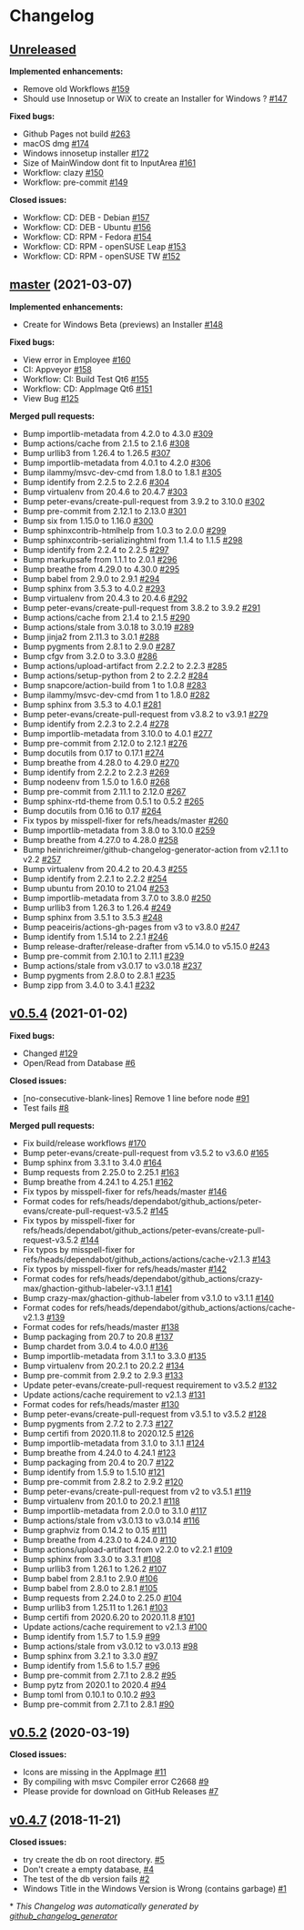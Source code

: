 # Changelog

## [Unreleased](https://github.com/jmuelbert/jmbde-QT/tree/HEAD)

**Implemented enhancements:**

-   Remove old Workflows [\#159](https://github.com/jmuelbert/jmbde-QT/issues/159)
-   Should use Innosetup or WiX to create an Installer for Windows ?
    [\#147](https://github.com/jmuelbert/jmbde-QT/issues/147)

**Fixed bugs:**

-   Github Pages not build [\#263](https://github.com/jmuelbert/jmbde-QT/issues/263)
-   macOS dmg [\#174](https://github.com/jmuelbert/jmbde-QT/issues/174)
-   Windows innosetup installer
    [\#172](https://github.com/jmuelbert/jmbde-QT/issues/172)
-   Size of MainWindow dont fit to InputArea
    [\#161](https://github.com/jmuelbert/jmbde-QT/issues/161)
-   Workflow: clazy [\#150](https://github.com/jmuelbert/jmbde-QT/issues/150)
-   Workflow: pre-commit [\#149](https://github.com/jmuelbert/jmbde-QT/issues/149)

**Closed issues:**

-   Workflow: CD: DEB - Debian [\#157](https://github.com/jmuelbert/jmbde-QT/issues/157)
-   Workflow: CD: DEB - Ubuntu [\#156](https://github.com/jmuelbert/jmbde-QT/issues/156)
-   Workflow: CD: RPM - Fedora [\#154](https://github.com/jmuelbert/jmbde-QT/issues/154)
-   Workflow: CD: RPM - openSUSE Leap
    [\#153](https://github.com/jmuelbert/jmbde-QT/issues/153)
-   Workflow: CD: RPM - openSUSE TW
    [\#152](https://github.com/jmuelbert/jmbde-QT/issues/152)

## [master](https://github.com/jmuelbert/jmbde-QT/tree/master) (2021-03-07)

**Implemented enhancements:**

-   Create for Windows Beta \(previews\) an Installer
    [\#148](https://github.com/jmuelbert/jmbde-QT/issues/148)

**Fixed bugs:**

-   View error in Employee [\#160](https://github.com/jmuelbert/jmbde-QT/issues/160)
-   CI: Appveyor [\#158](https://github.com/jmuelbert/jmbde-QT/issues/158)
-   Workflow: CI: Build Test Qt6
    [\#155](https://github.com/jmuelbert/jmbde-QT/issues/155)
-   Workflow: CD: AppImage Qt6 [\#151](https://github.com/jmuelbert/jmbde-QT/issues/151)
-   View Bug [\#125](https://github.com/jmuelbert/jmbde-QT/issues/125)

**Merged pull requests:**

-   Bump importlib-metadata from 4.2.0 to 4.3.0
    [\#309](https://github.com/jmuelbert/jmbde-QT/pull/309)
-   Bump actions/cache from 2.1.5 to 2.1.6
    [\#308](https://github.com/jmuelbert/jmbde-QT/pull/308)
-   Bump urllib3 from 1.26.4 to 1.26.5
    [\#307](https://github.com/jmuelbert/jmbde-QT/pull/307)
-   Bump importlib-metadata from 4.0.1 to 4.2.0
    [\#306](https://github.com/jmuelbert/jmbde-QT/pull/306)
-   Bump ilammy/msvc-dev-cmd from 1.8.0 to 1.8.1
    [\#305](https://github.com/jmuelbert/jmbde-QT/pull/305)
-   Bump identify from 2.2.5 to 2.2.6
    [\#304](https://github.com/jmuelbert/jmbde-QT/pull/304)
-   Bump virtualenv from 20.4.6 to 20.4.7
    [\#303](https://github.com/jmuelbert/jmbde-QT/pull/303)
-   Bump peter-evans/create-pull-request from 3.9.2 to 3.10.0
    [\#302](https://github.com/jmuelbert/jmbde-QT/pull/302)
-   Bump pre-commit from 2.12.1 to 2.13.0
    [\#301](https://github.com/jmuelbert/jmbde-QT/pull/301)
-   Bump six from 1.15.0 to 1.16.0
    [\#300](https://github.com/jmuelbert/jmbde-QT/pull/300)
-   Bump sphinxcontrib-htmlhelp from 1.0.3 to 2.0.0
    [\#299](https://github.com/jmuelbert/jmbde-QT/pull/299)
-   Bump sphinxcontrib-serializinghtml from 1.1.4 to 1.1.5
    [\#298](https://github.com/jmuelbert/jmbde-QT/pull/298)
-   Bump identify from 2.2.4 to 2.2.5
    [\#297](https://github.com/jmuelbert/jmbde-QT/pull/297)
-   Bump markupsafe from 1.1.1 to 2.0.1
    [\#296](https://github.com/jmuelbert/jmbde-QT/pull/296)
-   Bump breathe from 4.29.0 to 4.30.0
    [\#295](https://github.com/jmuelbert/jmbde-QT/pull/295)
-   Bump babel from 2.9.0 to 2.9.1
    [\#294](https://github.com/jmuelbert/jmbde-QT/pull/294)
-   Bump sphinx from 3.5.3 to 4.0.2
    [\#293](https://github.com/jmuelbert/jmbde-QT/pull/293)
-   Bump virtualenv from 20.4.3 to 20.4.6
    [\#292](https://github.com/jmuelbert/jmbde-QT/pull/292)
-   Bump peter-evans/create-pull-request from 3.8.2 to 3.9.2
    [\#291](https://github.com/jmuelbert/jmbde-QT/pull/291)
-   Bump actions/cache from 2.1.4 to 2.1.5
    [\#290](https://github.com/jmuelbert/jmbde-QT/pull/290)
-   Bump actions/stale from 3.0.18 to 3.0.19
    [\#289](https://github.com/jmuelbert/jmbde-QT/pull/289)
-   Bump jinja2 from 2.11.3 to 3.0.1
    [\#288](https://github.com/jmuelbert/jmbde-QT/pull/288)
-   Bump pygments from 2.8.1 to 2.9.0
    [\#287](https://github.com/jmuelbert/jmbde-QT/pull/287)
-   Bump cfgv from 3.2.0 to 3.3.0
    [\#286](https://github.com/jmuelbert/jmbde-QT/pull/286)
-   Bump actions/upload-artifact from 2.2.2 to 2.2.3
    [\#285](https://github.com/jmuelbert/jmbde-QT/pull/285)
-   Bump actions/setup-python from 2 to 2.2.2
    [\#284](https://github.com/jmuelbert/jmbde-QT/pull/284)
-   Bump snapcore/action-build from 1 to 1.0.8
    [\#283](https://github.com/jmuelbert/jmbde-QT/pull/283)
-   Bump ilammy/msvc-dev-cmd from 1 to 1.8.0
    [\#282](https://github.com/jmuelbert/jmbde-QT/pull/282)
-   Bump sphinx from 3.5.3 to 4.0.1
    [\#281](https://github.com/jmuelbert/jmbde-QT/pull/281)
-   Bump peter-evans/create-pull-request from v3.8.2 to v3.9.1
    [\#279](https://github.com/jmuelbert/jmbde-QT/pull/279)
-   Bump identify from 2.2.3 to 2.2.4
    [\#278](https://github.com/jmuelbert/jmbde-QT/pull/278)
-   Bump importlib-metadata from 3.10.0 to 4.0.1
    [\#277](https://github.com/jmuelbert/jmbde-QT/pull/277)
-   Bump pre-commit from 2.12.0 to 2.12.1
    [\#276](https://github.com/jmuelbert/jmbde-QT/pull/276)
-   Bump docutils from 0.17 to 0.17.1
    [\#274](https://github.com/jmuelbert/jmbde-QT/pull/274)
-   Bump breathe from 4.28.0 to 4.29.0
    [\#270](https://github.com/jmuelbert/jmbde-QT/pull/270)
-   Bump identify from 2.2.2 to 2.2.3
    [\#269](https://github.com/jmuelbert/jmbde-QT/pull/269)
-   Bump nodeenv from 1.5.0 to 1.6.0
    [\#268](https://github.com/jmuelbert/jmbde-QT/pull/268)
-   Bump pre-commit from 2.11.1 to 2.12.0
    [\#267](https://github.com/jmuelbert/jmbde-QT/pull/267)
-   Bump sphinx-rtd-theme from 0.5.1 to 0.5.2
    [\#265](https://github.com/jmuelbert/jmbde-QT/pull/265)
-   Bump docutils from 0.16 to 0.17
    [\#264](https://github.com/jmuelbert/jmbde-QT/pull/264)
-   Fix typos by misspell-fixer for refs/heads/master
    [\#260](https://github.com/jmuelbert/jmbde-QT/pull/260)
-   Bump importlib-metadata from 3.8.0 to 3.10.0
    [\#259](https://github.com/jmuelbert/jmbde-QT/pull/259)
-   Bump breathe from 4.27.0 to 4.28.0
    [\#258](https://github.com/jmuelbert/jmbde-QT/pull/258)
-   Bump heinrichreimer/github-changelog-generator-action from v2.1.1 to v2.2
    [\#257](https://github.com/jmuelbert/jmbde-QT/pull/257)
-   Bump virtualenv from 20.4.2 to 20.4.3
    [\#255](https://github.com/jmuelbert/jmbde-QT/pull/255)
-   Bump identify from 2.2.1 to 2.2.2
    [\#254](https://github.com/jmuelbert/jmbde-QT/pull/254)
-   Bump ubuntu from 20.10 to 21.04
    [\#253](https://github.com/jmuelbert/jmbde-QT/pull/253)
-   Bump importlib-metadata from 3.7.0 to 3.8.0
    [\#250](https://github.com/jmuelbert/jmbde-QT/pull/250)
-   Bump urllib3 from 1.26.3 to 1.26.4
    [\#249](https://github.com/jmuelbert/jmbde-QT/pull/249)
-   Bump sphinx from 3.5.1 to 3.5.3
    [\#248](https://github.com/jmuelbert/jmbde-QT/pull/248)
-   Bump peaceiris/actions-gh-pages from v3 to v3.8.0
    [\#247](https://github.com/jmuelbert/jmbde-QT/pull/247)
-   Bump identify from 1.5.14 to 2.2.1
    [\#246](https://github.com/jmuelbert/jmbde-QT/pull/246)
-   Bump release-drafter/release-drafter from v5.14.0 to v5.15.0
    [\#243](https://github.com/jmuelbert/jmbde-QT/pull/243)
-   Bump pre-commit from 2.10.1 to 2.11.1
    [\#239](https://github.com/jmuelbert/jmbde-QT/pull/239)
-   Bump actions/stale from v3.0.17 to v3.0.18
    [\#237](https://github.com/jmuelbert/jmbde-QT/pull/237)
-   Bump pygments from 2.8.0 to 2.8.1
    [\#235](https://github.com/jmuelbert/jmbde-QT/pull/235)
-   Bump zipp from 3.4.0 to 3.4.1
    [\#232](https://github.com/jmuelbert/jmbde-QT/pull/232)

## [v0.5.4](https://github.com/jmuelbert/jmbde-QT/tree/v0.5.4) (2021-01-02)

**Fixed bugs:**

-   Changed [\#129](https://github.com/jmuelbert/jmbde-QT/issues/129)
-   Open/Read from Database [\#6](https://github.com/jmuelbert/jmbde-QT/issues/6)

**Closed issues:**

-   \[no-consecutive-blank-lines\] Remove 1 line before node
    [\#91](https://github.com/jmuelbert/jmbde-QT/issues/91)
-   Test fails [\#8](https://github.com/jmuelbert/jmbde-QT/issues/8)

**Merged pull requests:**

-   Fix build/release workflows [\#170](https://github.com/jmuelbert/jmbde-QT/pull/170)
-   Bump peter-evans/create-pull-request from v3.5.2 to v3.6.0
    [\#165](https://github.com/jmuelbert/jmbde-QT/pull/165)
-   Bump sphinx from 3.3.1 to 3.4.0
    [\#164](https://github.com/jmuelbert/jmbde-QT/pull/164)
-   Bump requests from 2.25.0 to 2.25.1
    [\#163](https://github.com/jmuelbert/jmbde-QT/pull/163)
-   Bump breathe from 4.24.1 to 4.25.1
    [\#162](https://github.com/jmuelbert/jmbde-QT/pull/162)
-   Fix typos by misspell-fixer for refs/heads/master
    [\#146](https://github.com/jmuelbert/jmbde-QT/pull/146)
-   Format codes for
    refs/heads/dependabot/github_actions/peter-evans/create-pull-request-v3.5.2
    [\#145](https://github.com/jmuelbert/jmbde-QT/pull/145)
-   Fix typos by misspell-fixer for
    refs/heads/dependabot/github_actions/peter-evans/create-pull-request-v3.5.2
    [\#144](https://github.com/jmuelbert/jmbde-QT/pull/144)
-   Fix typos by misspell-fixer for
    refs/heads/dependabot/github_actions/actions/cache-v2.1.3
    [\#143](https://github.com/jmuelbert/jmbde-QT/pull/143)
-   Fix typos by misspell-fixer for refs/heads/master
    [\#142](https://github.com/jmuelbert/jmbde-QT/pull/142)
-   Format codes for
    refs/heads/dependabot/github_actions/crazy-max/ghaction-github-labeler-v3.1.1
    [\#141](https://github.com/jmuelbert/jmbde-QT/pull/141)
-   Bump crazy-max/ghaction-github-labeler from v3.1.0 to v3.1.1
    [\#140](https://github.com/jmuelbert/jmbde-QT/pull/140)
-   Format codes for refs/heads/dependabot/github_actions/actions/cache-v2.1.3
    [\#139](https://github.com/jmuelbert/jmbde-QT/pull/139)
-   Format codes for refs/heads/master
    [\#138](https://github.com/jmuelbert/jmbde-QT/pull/138)
-   Bump packaging from 20.7 to 20.8
    [\#137](https://github.com/jmuelbert/jmbde-QT/pull/137)
-   Bump chardet from 3.0.4 to 4.0.0
    [\#136](https://github.com/jmuelbert/jmbde-QT/pull/136)
-   Bump importlib-metadata from 3.1.1 to 3.3.0
    [\#135](https://github.com/jmuelbert/jmbde-QT/pull/135)
-   Bump virtualenv from 20.2.1 to 20.2.2
    [\#134](https://github.com/jmuelbert/jmbde-QT/pull/134)
-   Bump pre-commit from 2.9.2 to 2.9.3
    [\#133](https://github.com/jmuelbert/jmbde-QT/pull/133)
-   Update peter-evans/create-pull-request requirement to v3.5.2
    [\#132](https://github.com/jmuelbert/jmbde-QT/pull/132)
-   Update actions/cache requirement to v2.1.3
    [\#131](https://github.com/jmuelbert/jmbde-QT/pull/131)
-   Format codes for refs/heads/master
    [\#130](https://github.com/jmuelbert/jmbde-QT/pull/130)
-   Bump peter-evans/create-pull-request from v3.5.1 to v3.5.2
    [\#128](https://github.com/jmuelbert/jmbde-QT/pull/128)
-   Bump pygments from 2.7.2 to 2.7.3
    [\#127](https://github.com/jmuelbert/jmbde-QT/pull/127)
-   Bump certifi from 2020.11.8 to 2020.12.5
    [\#126](https://github.com/jmuelbert/jmbde-QT/pull/126)
-   Bump importlib-metadata from 3.1.0 to 3.1.1
    [\#124](https://github.com/jmuelbert/jmbde-QT/pull/124)
-   Bump breathe from 4.24.0 to 4.24.1
    [\#123](https://github.com/jmuelbert/jmbde-QT/pull/123)
-   Bump packaging from 20.4 to 20.7
    [\#122](https://github.com/jmuelbert/jmbde-QT/pull/122)
-   Bump identify from 1.5.9 to 1.5.10
    [\#121](https://github.com/jmuelbert/jmbde-QT/pull/121)
-   Bump pre-commit from 2.8.2 to 2.9.2
    [\#120](https://github.com/jmuelbert/jmbde-QT/pull/120)
-   Bump peter-evans/create-pull-request from v2 to v3.5.1
    [\#119](https://github.com/jmuelbert/jmbde-QT/pull/119)
-   Bump virtualenv from 20.1.0 to 20.2.1
    [\#118](https://github.com/jmuelbert/jmbde-QT/pull/118)
-   Bump importlib-metadata from 2.0.0 to 3.1.0
    [\#117](https://github.com/jmuelbert/jmbde-QT/pull/117)
-   Bump actions/stale from v3.0.13 to v3.0.14
    [\#116](https://github.com/jmuelbert/jmbde-QT/pull/116)
-   Bump graphviz from 0.14.2 to 0.15
    [\#111](https://github.com/jmuelbert/jmbde-QT/pull/111)
-   Bump breathe from 4.23.0 to 4.24.0
    [\#110](https://github.com/jmuelbert/jmbde-QT/pull/110)
-   Bump actions/upload-artifact from v2.2.0 to v2.2.1
    [\#109](https://github.com/jmuelbert/jmbde-QT/pull/109)
-   Bump sphinx from 3.3.0 to 3.3.1
    [\#108](https://github.com/jmuelbert/jmbde-QT/pull/108)
-   Bump urllib3 from 1.26.1 to 1.26.2
    [\#107](https://github.com/jmuelbert/jmbde-QT/pull/107)
-   Bump babel from 2.8.1 to 2.9.0
    [\#106](https://github.com/jmuelbert/jmbde-QT/pull/106)
-   Bump babel from 2.8.0 to 2.8.1
    [\#105](https://github.com/jmuelbert/jmbde-QT/pull/105)
-   Bump requests from 2.24.0 to 2.25.0
    [\#104](https://github.com/jmuelbert/jmbde-QT/pull/104)
-   Bump urllib3 from 1.25.11 to 1.26.1
    [\#103](https://github.com/jmuelbert/jmbde-QT/pull/103)
-   Bump certifi from 2020.6.20 to 2020.11.8
    [\#101](https://github.com/jmuelbert/jmbde-QT/pull/101)
-   Update actions/cache requirement to v2.1.3
    [\#100](https://github.com/jmuelbert/jmbde-QT/pull/100)
-   Bump identify from 1.5.7 to 1.5.9
    [\#99](https://github.com/jmuelbert/jmbde-QT/pull/99)
-   Bump actions/stale from v3.0.12 to v3.0.13
    [\#98](https://github.com/jmuelbert/jmbde-QT/pull/98)
-   Bump sphinx from 3.2.1 to 3.3.0
    [\#97](https://github.com/jmuelbert/jmbde-QT/pull/97)
-   Bump identify from 1.5.6 to 1.5.7
    [\#96](https://github.com/jmuelbert/jmbde-QT/pull/96)
-   Bump pre-commit from 2.7.1 to 2.8.2
    [\#95](https://github.com/jmuelbert/jmbde-QT/pull/95)
-   Bump pytz from 2020.1 to 2020.4
    [\#94](https://github.com/jmuelbert/jmbde-QT/pull/94)
-   Bump toml from 0.10.1 to 0.10.2
    [\#93](https://github.com/jmuelbert/jmbde-QT/pull/93)
-   Bump pre-commit from 2.7.1 to 2.8.1
    [\#90](https://github.com/jmuelbert/jmbde-QT/pull/90)

## [v0.5.2](https://github.com/jmuelbert/jmbde-QT/tree/v0.5.2) (2020-03-19)

**Closed issues:**

-   Icons are missing in the AppImage
    [\#11](https://github.com/jmuelbert/jmbde-QT/issues/11)
-   By compiling with msvc Compiler error C2668
    [\#9](https://github.com/jmuelbert/jmbde-QT/issues/9)
-   Please provide for download on GitHub Releases
    [\#7](https://github.com/jmuelbert/jmbde-QT/issues/7)

## [v0.4.7](https://github.com/jmuelbert/jmbde-QT/tree/v0.4.7) (2018-11-21)

**Closed issues:**

-   try create the db on root directory.
    [\#5](https://github.com/jmuelbert/jmbde-QT/issues/5)
-   Don't create a empty database, [\#4](https://github.com/jmuelbert/jmbde-QT/issues/4)
-   The test of the db version fails
    [\#2](https://github.com/jmuelbert/jmbde-QT/issues/2)
-   Windows Title in the Windows Version is Wrong \(contains garbage\)
    [\#1](https://github.com/jmuelbert/jmbde-QT/issues/1)

\* _This Changelog was automatically generated by
[github_changelog_generator](https://github.com/github-changelog-generator/github-changelog-generator)_

